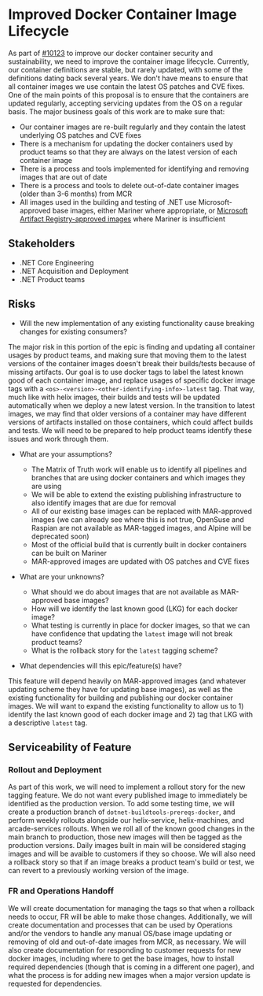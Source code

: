 # Improved Docker Container Image Lifecycle

As part of [#10123](https://github.com/dotnet/arcade/issues/10123) to improve our docker container security and sustainability, we need to improve the container image lifecycle. Currently, our container definitions are stable, but rarely updated, with some of the definitions dating back several years. We don't have means to ensure that all container images we use contain the latest OS patches and CVE fixes. One of the main points of this proposal is to ensure that the containers are updated regularly, accepting servicing updates from the OS on a regular basis. The major business goals of this work are to make sure that:

- Our container images are re-built regularly and they contain the latest underlying OS patches and CVE fixes
- There is a mechanism for updating the docker containers used by product teams so that they are always on the latest version of each container image
- There is a process and tools implemented for identifying and removing images that are out of date
- There is a process and tools to delete out-of-date container images (older than 3-6 months) from MCR
- All images used in the building and testing of .NET use Microsoft-approved base images, either Mariner where appropriate, or [Microsoft Artifact Registry-approved images](https://eng.ms/docs/more/containers-secure-supply-chain/approved-images) where Mariner is insufficient

## Stakeholders

- .NET Core Engineering
- .NET Acquisition and Deployment
- .NET Product teams

## Risks

- Will the new implementation of any existing functionality cause breaking changes for existing consumers?

The major risk in this portion of the epic is finding and updating all container usages by product teams, and making sure that moving them to the latest versions of the container images doesn't break their builds/tests because of missing artifacts. Our goal is to use docker tags to label the latest known good of each container image, and replace usages of specific docker image tags with a `<os>-<version>-<other-identifying-info>-latest` tag. That way, much like with helix images, their builds and tests will be updated automatically when we deploy a new latest version. In the transition to latest images, we may find that older versions of a container may have different versions of artifacts installed on those containers, which could affect builds and tests. We will need to be prepared to help product teams identify these issues and work through them.

- What are your assumptions?
  - The Matrix of Truth work will enable us to identify all pipelines and branches that are using docker containers and which images they are using
  - We will be able to extend the existing publishing infrastructure to also identify images that are due for removal
  - All of our existing base images can be replaced with MAR-approved images (we can already see where this is not true, OpenSuse and Raspian are not available as MAR-tagged images, and Alpine will be deprecated soon)
  - Most of the official build that is currently built in docker containers can be built on Mariner
  - MAR-approved images are updated with OS patches and CVE fixes

- What are your unknowns?
  - What should we do about images that are not available as MAR-approved base images?
  - How will we identify the last known good (LKG) for each docker image?
  - What testing is currently in place for docker images, so that we can have confidence that updating the `latest` image will not break product teams?
  - What is the rollback story for the `latest` tagging scheme?

- What dependencies will this epic/feature(s) have?

This feature will depend heavily on MAR-approved images (and whatever updating scheme they have for updating base images), as well as the existing functionality for building and publishing our docker container images. We will want to expand the existing functionality to allow us to 1) identify the last known good of each docker image and 2) tag that LKG with a descriptive `latest` tag.

## Serviceability of Feature

### Rollout and Deployment

As part of this work, we will need to implement a rollout story for the new tagging feature. We do not want every published image to immediately be identified as the production version. To add some testing time, we will create a production branch of `dotnet-buildtools-prereqs-docker`, and perform weekly rollouts alongside our helix-service, helix-machines, and arcade-services rollouts. When we roll all of the known good changes in the main branch to production, those new images will then be tagged as the production versions. Daily images built in main will be considered staging images and will be avaible to customers if they so choose. We will also need a rollback story so that if an image breaks a product team's build or test, we can revert to a previously working version of the image.

### FR and Operations Handoff

We will create documentation for managing the tags so that when a rollback needs to occur, FR will be able to make those changes. Additionally, we will create documentation and processes that can be used by Operations and/or the vendors to handle any manual OS/base image updating or removing of old and out-of-date images from MCR, as necessary. We will also create documentation for responding to customer requests for new docker images, including where to get the base images, how to install required dependencies (though that is coming in a different one pager), and what the process is for adding new images when a major version update is requested for dependencies.